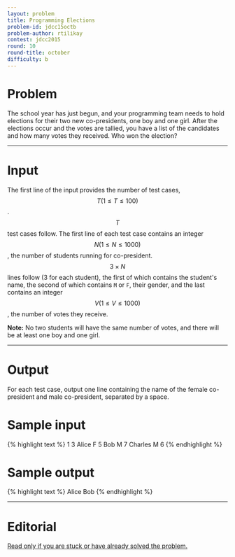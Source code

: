 ```yaml
---
layout: problem
title: Programming Elections
problem-id: jdcc15octb
problem-author: rtilikay
contest: jdcc2015
round: 10
round-title: october
difficulty: b
---
```


# Problem
The school year has just begun, and your programming team needs to hold elections for their two new co-presidents, one boy and one girl. After the elections occur and the votes are tallied, you have a list of the candidates and how many votes they received. Who won the election?

---

# Input
The first line of the input provides the number of test cases, $$T (1 \leq T \leq 100)$$. $$T$$ test cases follow. The first line of each test case contains an integer $$N (1 \leq N \leq 1000)$$, the number of students running for co-president. $$3 \times N$$ lines follow (3 for each student), the first of which contains the student's name, the second of which contains ``M`` or ``F``, their gender, and the last contains an integer $$V (1 \leq V \leq 1000)$$, the number of votes they receive.

**Note:** No two students will have the same number of votes, and there will be at least one boy and one girl.

---

# Output
For each test case, output one line containing the name of the female co-president and male co-president, separated by a space.

# Sample input
{% highlight text %}
1
3
Alice
F
5
Bob
M
7
Charles
M
6
{% endhighlight %}

# Sample output
{% highlight text %}
Alice Bob
{% endhighlight %}

---

# Editorial
[Read only if you are stuck or have already solved the problem.](/cpt-editorials/jdcc/2015/october/b)
